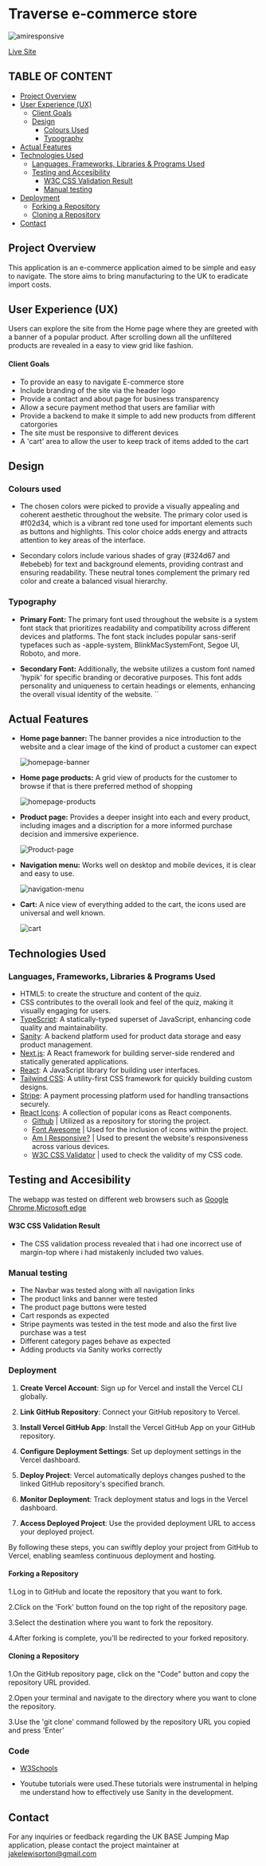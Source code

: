 # Traverse e-commerce store

![amiresponsive](public/images/amiresponsive.png)

[Live Site](https://www.traversebase.co.uk/)

## TABLE OF CONTENT

- [Project Overview](#project-overview)
- [User Experience (UX)](#user-experience-ux)
  - [Client Goals](#client-goals)
  - [Design](#design)
    - [Colours Used](#colours-used)
    - [Typography](#typography)
- [Actual Features](#actual-features)
- [Technologies Used](#technologies-used)
  - [Languages, Frameworks, Libraries \& Programs Used](#languages-frameworks-libraries--programs-used)
  - [Testing and Accesibility](#testing-and-accesibility)
    - [W3C CSS Validation Result](#w3c-css-validation-result)
    - [Manual testing](#manual-testing)
- [Deployment](#deployment)
  - [Forking a Repository](#forking-a-repository)
  - [Cloning a Repository](#cloning-a-repository)
- [Contact](#contact)

## Project Overview

 This application is an e-commerce application aimed to be simple and easy to navigate. The store aims to bring manufacturing to the UK to eradicate import costs. 

## User Experience (UX)

Users can explore the site from the Home page where they are greeted with a banner of a popular product. After scrolling down all the unfiltered products are revealed in a easy to view grid like fashion. 

#### Client Goals

- To provide an easy to navigate E-commerce store
- Include branding of the site via the header logo
- Provide a contact and about page for business transparency
- Allow a secure payment method that users are familiar with
- Provide a backend to make it simple to add new products from different catorgories
- The site must be responsive to different devices
- A 'cart' area to allow the user to keep track of items added to the cart
  
## Design

### Colours used

- The chosen colors were picked to provide a visually appealing and coherent aesthetic throughout the website. The primary color used is #f02d34, which is a vibrant red tone used for important elements such as buttons and highlights. This color choice adds energy and attracts attention to key areas of the interface. 

- Secondary colors include various shades of gray (#324d67 and #ebebeb) for text and background elements, providing contrast and ensuring readability. These neutral tones complement the primary red color and create a balanced visual hierarchy.

### Typography

- **Primary Font:** The primary font used throughout the website is a system font stack that prioritizes readability and compatibility across different devices and platforms. The font stack includes popular sans-serif typefaces such as -apple-system, BlinkMacSystemFont, Segoe UI, Roboto, and more.

- **Secondary Font:** Additionally, the website utilizes a custom font named 'hypik' for specific branding or decorative purposes. This font adds personality and uniqueness to certain headings or elements, enhancing the overall visual identity of the website.
``

## Actual Features

- **Home page banner:** The banner provides a nice introduction to the website and a clear image of the kind of product a customer can expect

  ![homepage-banner](public/images/homepage-banner.png)

- **Home page products:** A grid view of products for the customer to browse if that is there preferred method of shopping

  ![homepage-products](public/images/homepage-products.png)

- **Product page:** Provides a deeper insight into each and every product, including images and a discription for a more informed purchase decision and immersive experience.

  ![Product-page](public/images/product-page.png)

- **Navigation menu:** Works well on desktop and mobile devices, it is clear and easy to use.

  ![navigation-menu](public/images/navigation.png)

- **Cart:** A nice view of everything added to the cart, the icons used are universal and well known.

  ![cart](public/images/cart.png)

## Technologies Used

### Languages, Frameworks, Libraries & Programs Used

- HTML5: to create the structure and content of the quiz.
- CSS contributes to the overall look and feel of the quiz, making it visually engaging for users.
- [TypeScript](https://www.typescriptlang.org/): A statically-typed superset of JavaScript, enhancing code quality and maintainability.
- [Sanity](https://www.sanity.io/): A backend platform used for product data storage and easy product management.
- [Next.js](https://nextjs.org/): A React framework for building server-side rendered and statically generated applications.
- [React](https://reactjs.org/): A JavaScript library for building user interfaces.
- [Tailwind CSS](https://tailwindcss.com/): A utility-first CSS framework for quickly building custom designs.
- [Stripe](https://stripe.com/): A payment processing platform used for handling transactions securely.
- [React Icons](https://react-icons.github.io/react-icons/): A collection of popular icons as React components.
  - [Github](https://github.com/) | Utilized as a repository for storing the project.
  - [Font Awesome](https://fontawesome.com/icons) | Used for the inclusion of icons within the project.
  - [Am I Responsive?](https://ui.dev/amiresponsive?) | Used to present the website's responsiveness across various devices.
  - [W3C CSS Validator](https://jigsaw.w3.org/css-validator/) | used to check the validity of my CSS code.
  

## Testing and Accesibility
  
The webapp was tested on different web browsers such as [Google Chrome](https://www.google.com/chrome/),[Microsoft edge](https://www.microsoft.com/en-us/edge?form=MA13L0)

#### W3C CSS Validation Result

- The CSS validation process revealed that i had one incorrect use of margin-top where i had mistakenly included two values.

### Manual testing

- The Navbar was tested along with all navigation links
- The product links and banner were tested
- The product page buttons were tested
- Cart responds as expected 
- Stripe payments was tested in the test mode and also the first live purchase was a test
- Different category pages behave as expected
- Adding products via Sanity works correctly

### Deployment

1. **Create Vercel Account**: Sign up for Vercel and install the Vercel CLI globally.

2. **Link GitHub Repository**: Connect your GitHub repository to Vercel.

3. **Install Vercel GitHub App**: Install the Vercel GitHub App on your GitHub repository.

4. **Configure Deployment Settings**: Set up deployment settings in the Vercel dashboard.

5. **Deploy Project**: Vercel automatically deploys changes pushed to the linked GitHub repository's specified branch.

6. **Monitor Deployment**: Track deployment status and logs in the Vercel dashboard.

7. **Access Deployed Project**: Use the provided deployment URL to access your deployed project.

By following these steps, you can swiftly deploy your project from GitHub to Vercel, enabling seamless continuous deployment and hosting.

#### Forking a Repository

1.Log in to GitHub and locate the repository that you want to fork.

2.Click on the 'Fork' button found on the top right of the repository page.

3.Select the destination where you want to fork the repository.

4.After forking is complete, you'll be redirected to your forked repository.

#### Cloning a Repository

1.On the GitHub repository page, click on the "Code" button and copy the repository URL provided.

2.Open your terminal and navigate to the directory where you want to clone the repository.

3.Use the 'git clone' command followed by the repository URL you copied and press 'Enter'

### Code

- [W3Schools](https://www.w3schools.com/)
  
- Youtube tutorials were used.These tutorials were instrumental in helping me understand how to effectively use Sanity in the development.

## Contact
For any inquiries or feedback regarding the UK BASE Jumping Map application, please contact the project maintainer at jakelewisorton@gmail.com
